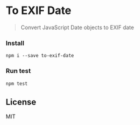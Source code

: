 # To EXIF Date

> Convert JavaScript Date objects to EXIF date

### Install

```
npm i --save to-exif-date
```


### Run test

```
npm test
```

## License
MIT